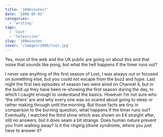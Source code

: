 ```yaml
---
title: '108minutes?'
date: '2006-05-03'
categories:
  - 'writing'
tags:
  - 'lost'
  - 'television'
slug: '108minutes'
cover: '/images/2006/lost.jpg'
---
```


Yes, most of the web and the UK public are going on about this and that noise that sounds like pong, but what the hell happens if the timer runs out?

I never saw anything of the first season of Lost, I was always out or focused on something else, but you could not escape from the buzz and hype. Last night the first two episodes of season two were aired on Channel 4, but in the build up they have been re-showing the first season during the day, to which I caught enough to understand the basics.
However I’m not sure who ‘the others’ are and why every one was so scared about going to sleep or rather making through until the morning. But those facts are tiny in comparison to the burning question, what happens if the timer runs out?
Eventually, I watched the third show which was shown on E4 straight after, still no answers, but it does seam a bit strange. Does human nature prevent you from walking away? Is it the ringing phone syndrome, where you just have to answer it?
